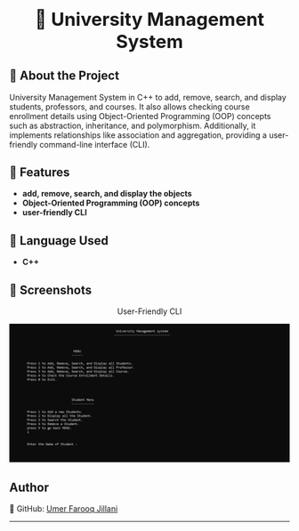 ### **<h1 align="center">📌 University Management System</h1>**

## **📖 About the Project**
University Management System in C++ to add, remove, search, and display students, professors, and courses. It also allows checking course enrollment details using Object-Oriented Programming (OOP) concepts such as abstraction, inheritance, and polymorphism. Additionally, it implements relationships like association and aggregation, providing a user-friendly command-line interface (CLI).


## **🚀 Features**
- **add, remove, search, and display the objects**  
- **Object-Oriented Programming (OOP) concepts**  
- **user-friendly CLI**

## **📜 Language Used**
- **C++**

## **📸 Screenshots**
<p align="center">User-Friendly CLI</p>
<img src="src/images/CLI.png" alt="Example Image">

## **Author**
🔗 GitHub: [Umer Farooq Jillani](https://github.com/UmerFarooqJillani)

---
